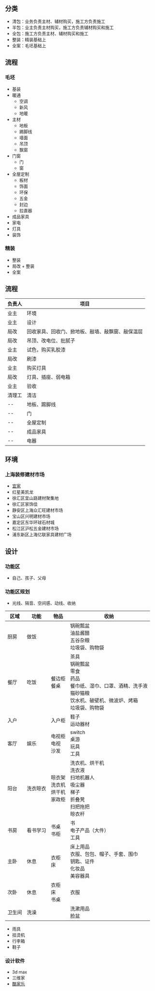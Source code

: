 ## 分类

- 清包：业务负责主材、辅材购买，施工方负责施工
- 半包：业主负责主材购买，施工方负责辅材购买和施工
- 全包：施工方负责主材、辅材购买和施工
- 整装：精装基础上
- 全案：毛坯基础上

## 流程

### 毛坯

- 基装
- 暖通
  - 空调
  - 新风
  - 地暖
- 主材
  - 地板
  - 踢脚线
  - 墙面
  - 吊顶
  - 飘窗
- 门窗
  - 门
  - 窗
- 全屋定制
  - 板材
  - 饰面
  - 环保
  - 五金
  - 封边
  - 拉直器
- 成品家具
- 家电
- 灯具
- 装饰

### 精装

- 整装
- 局改 + 整装
- 全案

## 流程

| 负责人 | 项目                                             |
| ------ | ------------------------------------------------ |
| 业主   | 环境                                             |
| 业主   | 设计                                             |
| 局改   | 回收家具、回收门、掀地板、敲墙、敲飘窗、敲保温层 |
| 局改   | 吊顶、改电位、批腻子                             |
| 业主   | 试色，购买乳胶漆                                 |
| 局改   | 刷漆                                             |
| 业主   | 购买灯具                                         |
| 局改   | 灯具、插座、弱电箱                               |
| 业主   | 验收                                             |
| 清理工 | 清洁                                             |
| --     | 地板、踢脚线                                     |
| --     | 门                                               |
| --     | 全屋定制                                         |
| --     | 成品家具                                         |
| --     | 电器                                             |

## 环境

### 上海装修建材市场

- [宜家](https://www.ikea.cn/cn/zh/)
- 红星美凯龙
- 徐汇区宜山路建材聚集地
- 徐汇区家饰佳
- 静安区上海众汇旺建材市场
- 宝山区兴明建材市场
- 嘉定区东华环球石材城
- 松江区沪松五金建材市场
- 浦东新区上海亿联家具建材广场

## 设计

### 功能区

- 自己、孩子、父母

### 功能区规划

- 光线、隔音、空间感、动线、收纳

| 区域   | 功能     | 物品                                       | 收纳                                                                                                                                             |
| ------ | -------- | ------------------------------------------ | ------------------------------------------------------------------------------------------------------------------------------------------------ |
| 厨房   | 做饭     |                                            | 锅碗瓢盆<br />油盐酱醋<br />五谷杂粮<br />垃圾袋、购物袋                                                                                         |
| 餐厅   | 吃饭     | 餐边柜<br />餐桌                           | 茶具<br />锅碗瓢盆<br />零食<br />药品<br />餐巾纸、湿巾、口罩、酒精、洗手液<br />猫砂猫粮<br />饮水机、破壁机、微波炉、烤箱<br />垃圾袋、购物袋 |
| 入户   |          | 入户柜                                     | 鞋子<br />运动器材                                                                                                                               |
| 客厅   | 娱乐     | 电视柜<br />电视 <br />沙发               | switch<br />桌游<br />玩具<br />工具                                                                                                             |
| 阳台   | 洗衣晾衣 | 晾衣架<br />洗衣机<br />烘干机<br />家政柜 | 洗衣机、烘干机<br />洗衣液<br />扫地机器人<br />吸尘器<br />梯子<br />折叠凳<br />扫把拖把<br />晾衣杆                                           |
| 书房   | 看书学习 | 书桌<br />书柜                             | 书<br />电子产品（大件）<br />工具                                                                                                               |
| 主卧   | 休息     | 衣柜<br />床                               | 床上用品<br />衣服、包包、帽子、手套、围巾<br />钥匙、证件<br />化妆品<br />美容器具                                                             |
| 次卧   | 休息     | 衣柜<br />床<br />书桌                     | 衣服                                                                                                                                             |
| 卫生间 | 洗澡     |                                            | 洗漱用品<br />脸盆                                                                                                                               |

- 雨具
- 挂烫机
- 行李箱
- 鞋子

### 设计软件

- 3d max
- 三维家
- [酷家乐](https://www.kujiale.com/)
